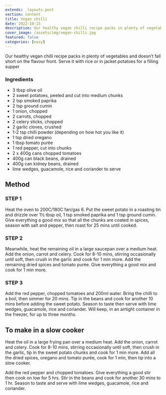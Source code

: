 ```yaml
---
extends: _layouts.post
section: content
title: Vegan chilli
date: 2022-10-15
description: Our healthy vegan chilli recipe packs in plenty of vegetables and doesn’t fall short on the flavour front. Serve it with rice or in jacket potatoes for a filling supper
cover_image: /assets/img/vegan-chilli.jpg
featured: false
categories: [easy]
---
```


Our healthy vegan chilli recipe packs in plenty of vegetables and doesn’t fall short on the flavour front. Serve it with rice or in jacket potatoes for a filling supper

### Ingredients
- 3 tbsp olive oil
- 2 sweet potatoes, peeled and cut into medium chunks
- 2 tsp smoked paprika
- 2 tsp ground cumin
- 1 onion, chopped
- 2 carrots, chopped
- 2 celery sticks, chopped
- 2 garlic cloves, crushed
- 1-2 tsp chilli powder (depending on how hot you like it)
- 1 tsp dried oregano
- 1 tbsp tomato purée
- 1 red pepper, cut into chunks
- 2 x 400g cans chopped tomatoes
- 400g can black beans, drained
- 400g can kidney beans, drained
- lime wedges, guacamole, rice and coriander to serve

## Method

### STEP 1
Heat the oven to 200C/180C fan/gas 6. Put the sweet potato in a roasting tin and drizzle over 1½ tbsp oil, 1 tsp smoked paprika and 1 tsp ground cumin. Give everything a good mix so that all the chunks are coated in spices, season with salt and pepper, then roast for 25 mins until cooked.

### STEP 2
Meanwhile, heat the remaining oil in a large saucepan over a medium heat. Add the onion, carrot and celery. Cook for 8-10 mins, stirring occasionally until soft, then crush in the garlic and cook for 1 min more. Add the remaining dried spices and tomato purée. Give everything a good mix and cook for 1 min more.

### STEP 3
Add the red pepper, chopped tomatoes and 200ml water. Bring the chilli to a boil, then simmer for 20 mins. Tip in the beans and cook for another 10 mins before adding the sweet potato. Season to taste then serve with lime wedges, guacamole, rice and coriander. Will keep, in an airtight container in the freezer, for up to three months.

## To make in a slow cooker

Heat the oil in a large frying pan over a medium heat. Add the onion, carrot and celery. Cook for 8-10 mins, stirring occasionally until soft, then crush in the garlic, tip in the sweet potato chunks and cook for 1 min more. Add all the dried spices, oregano and tomato purée, cook for 1 min, then tip into a slow cooker.

Add the red pepper and chopped tomatoes. Give everything a good stir then cook on low for 5 hrs. Stir in the beans and cook for another 30 mins to 1 hr. Season to taste and serve with lime wedges, guacamole, rice and coriander.
